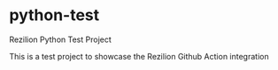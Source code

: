 # python-test

Rezilion Python Test Project

This is a test project to showcase the Rezilion Github Action integration
